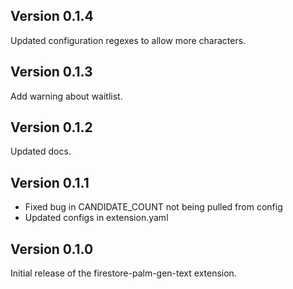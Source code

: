 ## Version 0.1.4

Updated configuration regexes to allow more characters.

## Version 0.1.3

Add warning about waitlist.

## Version 0.1.2
Updated docs.

## Version 0.1.1

- Fixed bug in CANDIDATE_COUNT not being pulled from config
- Updated configs in extension.yaml

## Version 0.1.0

Initial release of the firestore-palm-gen-text extension.

